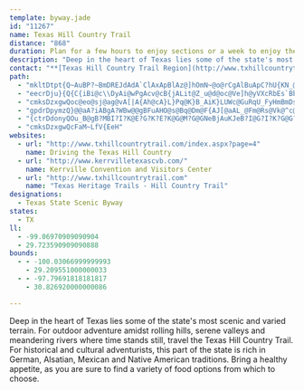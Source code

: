 ```yaml
---
template: byway.jade
id: "11267"
name: Texas Hill Country Trail
distance: "868"
duration: Plan for a few hours to enjoy sections or a week to enjoy the region.
description: "Deep in the heart of Texas lies some of the state's most scenic and varied terrain. For outdoor adventure amidst rolling hills, serene valleys and meandering rivers where time stands still, take the Hill Country Trail."
contact: "**[Texas Hill Country Trail Region](http://www.txhillcountrytrail.com)**  \r\n830-739-1362  \r\n[Send Email](mailto:hctrail@fbgtx.org)  \r\n"
path: 
  - "mkltDtpt{Q~AuBP?~BmDREJdAdA`ClAxApBlAz@]hOmN~@o@rCgAlBuApC?hU{KN_@bHmDpk@UhBMlDuArPyJr@KbA_AzC_BhCqBhEm@~D[nXDjf@]~@O`HClAO`Qc@fk@GhDPvGh@~B|@~DdCzY~TfNfMtErDdK|F~GjB`GRtNItJJrOQzAOrLFlH_@nQ}AtCOpACf@OnK_@jOsAh}@YdED`H?bK@||@uBbEArLe@rKm@vVKlAP~KlBji@hU|FrBrk@vO`LpEn@f@bFrF`B`CtIdXfL|a@h@jArI~\\vEhI|BlB~LdHrPxIfI|DlFjDnPfN`GfEpKnDjGn@j^hDvIf@tB^zQ~AfRpBzE|AtFbCdLtGrJ~DvLxCfGx@fVFjiAoAfXYho@e@~n@IfBr@xAJrDp@lG~BzLhHd@r@`b@|W`HjD~IbBpT?b|Ac@zNNx_@I|Z?pd@Qr_@Dt`@IlYSri@?`_A?j~@IlQ?jk@Eds@YtcABlN?tt@Cph@IdBEl|@IX?j@?~AA"
  - "eecrDju}{Q{C{iBi@c\\DyAi@wPgAcv@cB{jALit@Z_u@d@oc@Ve]h@yVXcRbEs`Bb@cPUeJqA{KcJge@qL{k@a@{EYwLf@mKpCgXtQsgBzAeNt@_I^_KWem@[wt@?wEIcBCuUT_[X_a@LqWFgUZmv@ImOB{MHks@t@sv@Bm@GkH_@uEmAoHoJsb@uAaGaA_F_BmFGSmAiFmAeFwAoFmAaGm@uBc@oBqAuFiAuFc@}BQwASwAiAkN??[aE"
  - "cmksDzxgwQoc@eo@sj@ag@vA[|A{Ah@cA}L}Pq@K}B_AiK}LUWc@GuRqU_FyHmBmDsBmE_DgJqGwV{CyMwFeTkByEuDoHm[eh@kZ}s@_d@siAgEgKwB_EkB{CqGaI{h@sj@_SwTcRkVmC}DiBaDuDgIe{CwqHapA}aCsNqUcCqEoAgD_\\mdA_CmFyBqDce@cs@eA{BuEsHOaAkCeEaDuG_D{EsCvB]Pep@coAeE{UmB}T_Hks@sEmYkc@{vAaUcy@mYy`@kRjRk\\vVwMhFoWrFuf@dGkWfXsSzg@aK|d@~Bj[rCv[zG`p@zPlf@xTf`@dNzW|WvTgAzBkB|CwLfMmDpEwAhCcA`CeAzCk@bCq@fE{F`d@Y~C[zEKlEC~GHvIE~COxBe@rD}@pDg@tAuAxCkBtCqoApgB}B~DeJhRqDgC}DeA_EYqCR{Bl@mPdGwGlCkk@hSqT`HcDpAyXnIgGn@gk@|CuOrAaDl@oD~AqDrCaFlGeNbR}C~CkC~AmEtAiG|@yY`DuDl@qBj@gFzBep@h[sB~@_Bd@{B^so@nF{PlAgCJ{DWwCm@oCiAkGkDyEkAoCS}CDuBV_Cf@_C~@{BrAkPnNwBxCiA~CY`A]dCKbEFnAjB|R?fFYrDa@zBiAxDqArC_CnDeApAaCdB}DlA{PjCkBK_C]gCiAqAkAcBaDq@c@iGqRyBoL_AgGw@wDuMsd@qAcHm@mF]mHy@cq@a@_Ea@cBu@mBaG}LcYc`A[gAQyAOqBEsBVcEZ_BjO{h@~AeGTmDG_C[yDi@iDaA_EyAaEoEmIcE_HuCaGud@}|AaGkQmA_Dy@kAoBgBy@e@{Bs@_Hs@qNyCeSsCvBkE~CoFxG{MxC{LhAmDxYmr@tAyB~AgBxAmA|FkDxAuArAsBhAeCn@gC`@yC@{EYwCaHgf@UaDHmDd@gD|@aDrQcg@pAoCz@sA|BwBdBaAfDcAjE[~Mq@~EV`YnFbBJjBG|AQvBm@hCwAtBoB|g@eo@fBgBpDgCpBw@rBg@jDYvcAoDf^oBbRoAps@_DLgAfUhC|kAkE`fC}CxvA}_@gEqIy]ye@mJ|Hsu@ck@iFmVwEaGwi@ul@oEuFcBqCaCuF{DoLgAqBsGiImOgN}DuEiDmE{IoSa@}@mAcBcD_DsNmJeNoNyAkBcCaEiOiYiEgG}@aAaE_DqBoB_^qa@kKoNoMeOa@u@q@eBsCuLaIcWiAmCoDoFiAcB[UeHeE}AuAeGsHuNiSoNsQ{DuEiYw[{OkSmJyJiKoIaJ{JwKsNkB{CeEgKmBsDoG{IkCeDsBsBkLmI_KiKkSeYgB_BmFgDqHkGmJwLaCmCgGqFyAgBcDeF{BoCgByAaAm@iI_DkCyA{@y@yHgJ}DkEuPwRsAgAwCsAkSmGuKeD}DgBkDcEgIoMeNeP_L{OkVuWyRqR{NvV?zI}D|GyR|JyWxU{LzM}DxMaBrWyJza@}Av]mB~VoFpRwCxLkOri@y@`CaGnL}B|FyG|RgAnGMjAqDzoA]tHc@xE_AlHy@`EyA~F{Sbx@mMlg@qDbOq@fF[jGPzFjCbOf@jEHtCE`DOrBm@~CaAfDmNx]_H~OqBlDyDzFsd@zk@oDlG_K|S}GhPgBvDcD`FiBjB{AnAoHpEuDhC{DpEmAfBuArCoBnFkAfGc@vEkCx]g@~@kAt@k`@vGyCZmABeIWmDJoOxD{BLyJ[oBLiDx@gDfA}BXs@?oDYgCeAkTiPkC{@oCWqDV{UxDiCXyBFsSGiDTsXdEsBLiDMkD_AcDgBcAcAcNwOaAaAuA}@oCgA}Cs@aSwDuAMkEPyAd@gB`AwBrB}@xAm@`Bw@vD{O_Cm@Yo@k@_AuASu@}@gFW}BG}I[uD_@uAw@cBk@gAoAwAkBoA}Bw@qBQeO?mD}@_CwA_E{DiJoKuYoZaOoPkBsCm@gBi@yCGsCL_Cp@uCp@}BnXgk@zEoJ`A{BbBwFfDeRd@yDHqDCsC]gDaA_FcAuC}A{CyAqBeAeAsDyB{Ag@_C_@eBM{\\FwLa@uDL}HlA_BJ{DMcDw@oB{@_IyEgZoRsBeCaAyBmD}MaByEiCeDsAcAiAq@aCw@gPwDeEq@}DGsXLoBK{Cs@eB_AoAmA_BeC{@sCWaBKsBMmr@TyDRsAvFqWj@gFN_GIeWQaWKwD}@mFuD_M]mBOaDnA}[h@eg@o}@vEgNh@mAHsB^qBt@oC|Bam@~x@cBdAqA^wAJkACgKiAcDF}C~@oIlGqHfGeAdB_@`CHfGIz@u@|BeAlAyAr@oALaLu@eANeAp@k@j@kIzPO~@TtF]dBgD|Ga@j@iAl@sAb@gB?}@QkLgEoCY}CLyElAwHlCgaAvZga@xMgDxAeDfCiB`C}D`IeA~Am@j@cC~@cH^wCfA{GrFsBpBeFhJaAtAaBpAkC`AkGn@kKKsHDid@fAb@iRR{VGsA_@mCuBmIWgBI{C`@_E`CuId@mDx@i]IaCk@aDmAmCkB_C{AcAmLuFkBkAcC{BaPqW}AyCq@mBu@_DyEw]iAgF_AeCkAuBePoSeCeFuMse@oA{DmLqZq@eCg@gDg@gI]sBc@oAeGaMmXc`@mAaCi@_B_AkEyAkNOkELkKG}BUmBw@sC{AmCkLuMiB{BaA_BoKySgMsWkC_HaGwQqCaF}NcTyEsHw@_C[kB_@aIWcB_@}As@eBiB}BiBuAsAg@_Cg@gNe@so@`@oAI{Cu@{T_MsHqFsFmE_DoBiq@o_@kBsBc@s@_A_Ca@iBgCyR]{Ay@qBy@eAyAoAcUgMaAgAaAmBc@qBKaCH_BfBoNRyJCmCM{Ak@eCeA_CcAsAkAaAaDqB{WcOcKmE{TeH}RaKmY_PiAe@kB]n@{QWcJu@{Fc@kBcB_FiC}FqDgH?KoCaGkDgJcBgJm@gGQcVVgG?eEYuC{E}Ua@uDDQGkBFaAhAqFCiF[}BCgAQkVk@gJgCqVy@mQK{EEoRHqp@jCk^OyF{@_FkBuEqIuQiC{IqGoOgA_DyKcXsCoIeFaNaEmE{KoIySxOyBvA}jA|z@mDxBqB`AuBp@yBXkCJoACoX_BeCY}DOsDRqBXsA`@iClAgQfLwu@vg@eEzBeErAmE|@}M?aK_CsCEsCjOsAzKFb@ChN[zBq@tBs@`Au@p@mHzEoB`BuB`CaBpAg@VuBb@oDj@kDpAqDtD]HoDtDiBrAoCv@yD^{B`@qAd@sCrBoAfBi@jA_AlDg@zJs@~Ci@tA{@pAiGfHm@lAiIbVUx@Ed@cGhReBtCyDjEyAlBm@jA}@zC]lD?`BNdCdB`LZtNNrB`@~B~ChLf@fCPjDDrHc@zH?~B`@xD^lAzAxCzBzBtG~EjBfBbAfBtClI`AzDb@hC|@vCpHdM`AlB~@zDrAxLrDvMjGtY|@bGD~BIjBOnAg@dB_@dA}AjCwJbOw@xAaAxCs@bEg@~N[dCoBnHW`C?xAP`CZjBrKva@Z~ATzBBtCaA`SD`Bf@dEtBlKpAzDlIbQb@rATdAJxBB`IV~@sDhLaJ|[mArDU`A[|Ca@~@c@l@WLkLxBeDlAwAjAgH`HkA~@yCdBcDdAiFfAqCx@sAx@sBlBkP|X{BxB{KfH{ArAqAzBc@|@m@~Bk@tFuAlJu@fC}@dB}AfBgKrHgEzEiA`AiB|@oWfJuH~BsCZuD?aFm@gDgAu`@sWkGiDcC}@gDy@kOaC}A_@{IsD}EoCwC_C_M_MeA{Aq@sAsDeLiAoCgByBo@k@iAm@_\\yJwAm@sZ}PeGmCoSwDaTiDqDcA{DcBaBeAmKaIwAs@iBe@wFk@eEYqDAoBWqCeA{IiFyAiAiAgAS_@oJqSuE_HwBuBoPeNcAoAiAkB]{@o@_Cc@yCGgCLyCrBoUr@gKLaEC{ORuFNgBl@eEhCaLHAvBkFp@gAzBmCxCmClCeBrEwBjFcDpJyGfCyDhAsCt@mFFaC?wAcBy^p@oNK_GWuB_AmGuAmEqBsDqHoKiA}Ce@iCEqEV{BdEcPVcBJuCUmDi@_Cg@oAeHmLcB}DsBwG[}AmGae@_Fmb@e@kC_GkYo@mBiBsCuByA{r@cZotA{i@guAu\\cFoB_CeBs`@_`@}BgByI_Eam@iU{H_DiAm@{BmBsSkUmTuTyBqDcDqMoRi|@cI_f@yGg\\w[xJoOpG_ZlRcRpMgg@pQk]xLeJ~Ee\\|WuWdT}MzMqK~FkL`CeYvMiWdOcL`FhBnMvNbq@vDxNdEpVzGd\\bB`HfLjk@^tCB~CIzC]~Bq@dCk@xAyAfCeGtFkCdDi@dA_AdCe@zB_@fCMjCDtE{DlHw@rVvItM`R`SV|A^fFExD[`Bu@dCc@fAw@dAqC`CoKxEkCfCqEdFo@lA}@lCQjA}AvPm@`DqA|EoDbKClBJfBzC`OhDvVr@~ClIvQhAvBb@f@nAx@bE~AtDz@pMvE`Dz@`LpApJrBzBr@rGlEjDdEl@`ANj@`@lBNzBUpITxBb@|AfAdB`Ap@rDlBxOnJxQ`HbBb@lAJhAOxJaD|A?zALhAb@hAt@|AlBzE~PnAfCbAlAv@j@lDfAhDp@pHnDxDvB`DzBdB`Bx@xAVx@d@dCLxB?nIVpCdFbSrBxKrCjQnP~jAfAhE~ApDhChDpIvIt@fA`AxBj@~BvHp`@V`DO`Ei@rCq@~AoH|Ky@dAoA`AsB|@aPdA}BZcKxBcCjA}@p@qAxA{BfDyAdA_AZeCPyAQmAa@aAw@cKuMuAs@iASm@?cALeAd@_FrE_CnDcFdJs@x@qAr@qB^}GJ}AQyD}@}Ca@sAAyAZmA`@{@h@Y^sCrFg@lBAlARlB\\x@bBrCp@vCF|@EvB]lBs@~A{@lAgGxDkElEy@`@q@PaAFwDIqAR{An@oAnAmDzFcE~Ca@b@i@hAWnAWrBi@|BsEtJc@xA]rCFjCTbBb@dBx@jAfB`AzGdC`At@t@vAJd@T`B?j@EdASdA}HpRQx@QdBBzA^|BzBnF|@xAzHxJfA`BlBlEhAdDh@zCNrBBlC]nG[pAu@xAqAjAeEzBo@j@e@l@k@|A[vA]bEuBnIEfBZjGO`BiArEW~A}@|Se@nDg@hBuInRaBnB{FzEq@hAq@fCs@xFa@xBc@zAu@`BaBvBgBnAuAj@gYdJqAf@sC`BgKzJqA~AaAxA}@pBcAlDcJxd@WdCC`CVzCp@pCt@`BjHrL|@zB^jBN`Bb@fTxBpQVrEz@|WMtFs@dFc@xA}Wjw@sFbVkAlGg@`Kc@xDm@zB}CrJg@rCWzCQ`LOpDc@hC_AfCqAjBgAdAeB`AwHjDoBlAcAfAkApBy@lC_@tBe@vE}@rFk@`BaAdBs@x@aBnAuAn@y]|L{A`@_C\\qADgCMiDy@uTmJy@SaAKqBGy@BqBb@og@vTkGfBcd@~HqCx@sErBgY|NeEpCir@pt@aCpDs@rBo@rCMfBCdDVzCp@rCxAfDlA~AfBxA`Bz@fCt@dd@zBfCRzB^bCv@~Ar@zDnCrB~BfDrFfZhm@dApCx@fDf@rDPxDVbl@NdIh@tDlCfHp@|B\\`BN`C?xAOrCsB`OgAzDa@~@aE~F}CxDmBzAoB|@u]tEoGl@oCDeD[kDw@oEyBwNgIoBu@oCc@qB?kCf@yB~@aDlB}BvBiAr@{BlAcA\\oQrDqRtC{GXuBViBr@sCfB_C`DgAvDQnAM~ADjDJjAf@|B^dAhB|ClFtFrBlCx@dCj@rEfBne@BvAOrDa@fBoBrFg@xBOtA_@lIiClQ[zEGxCp@hSVbCZrBn@~BfFfP\\dBNfBNnTj@jYT~FxA~TTfCfArEd@hApDhHnCxDt@x@pUnQxBnBtKfMjB~AtGdE~O|IpBpA`Ax@|AjCf@fCJfCOxBiFr[}@|CiBtDy@lCwAnRc@dD_AnDeN|`@g@rC?hFJjBbCpYtA`RDx@KtAUdAaCrGou@fnBsB~EiGtMaF|OiAxBy@dA_CxBcGtEaBlBi@x@k@xAaAvCqInd@w@`HwGbbBYxE[~CaAzEs]fgAuApEu@zDUrD?xEh@fh@GlFyVtqCeArGiBrFyA`Dso@rkAeGlKqX`h@}q@foAwAzByAhBgBtA{CpAiBf@aC^}CEcC_@oA[gDkBgCeAcAYsCa@cBE{F^aFf@kC|@aB`AeA~@cQpTsKfMu@l@uD~A_Dr@kCD}G_@wA?uBRsA^gCrBsSh[}BlEuIzRoa@o`@iI{I}JgL_B_Dy@{C_Pyz@yBmNsDkRaFuY]qAs@cBo@eAy@_AyB_BoC{@_k@sHeDm@wPeGsGeCuAs@}AkAq[w[gB}AyAw@_PuF{DeAkJwAqNgBis@S{TDeMj@{NFmB^_BdAoHrH{@^y@FeAK{@y@Ue@Og@}@sGi@gBmAqA{A_@S?yAXwC~@yD|@}@`@k@p@wAzDk@l@u@\\qACaEaBmEk@g@Mo@m@c@qAaB}PHaAnA_EhA_Kx@sCvCoGd@eBJgBaAuMKsAm@eBw@eAaAk@]G}@AgHd@eAUo@g@a@s@oBkEs@iAu@o@}@GaAVu@n@kG~Nm@~@g@`@aAP}@K_@S[_@kJ}QwL{R{B_D_ByAqBy@iG_A_Cs@{F{EaB_CsBuDiAeEaCiWe@eAa@Yy@ScAB{@T}@j@w@~@y@zBOxAA~APrAvArFRvAMpKL~AZjAZl@lD`Dl@|@V`@h@fBFx@?|Ba@j\\K~@m@xBuAzAyDfD[d@]jAWnBqCfZs@rCSf@y@dA}Az@_APg@@yB[{@_@kAeAgSiS_@Mi@C\\pDNnCJfM[vDyAtF]rBKlEh@dT`@vFh@`DjAxElBrFlEtHzBlCrCjCtBtAzDpB`ItEpAxArArBnA`Db@hCCZnDbXn@zGLR|Cnn@NpApA~GdChHrEjIdEbH|IlNrFzHZn@fAdDhAzDX|AL~A@`B_@zJAjElDns@d@hFlB~OvAvKwAVg@T{@rGq@zCuHzUiD`IuBrDoDxFwPtRiJtJkE~DuDbC}ErC}DdBeFfBed@`M{Cd@kCK_AYiBkAg@i@y@yAk@_CaA{Ji@eBaA{AqB}@wHQaDa@yO{GaCq@uADyA\\aAl@e@j@s@zAwIrm@gAnD}@vAiAfAaCpAkD`@q\\w@sGN{G~@gCl@cDjAwBz@iElC}EdEmElFyEhIkBxC{AdBiDlC}Ax@_Cp@uDf@gFFwiBHu@FuQG{\\FyIEuPy@}CPiATcBp@wAfAeB|BiAfCe@nBSvBa@fHLtDZvBbAhDzA|ClWfc@fAzBr@dCp@`D`AlH\\xEFzn@i@fsAJvdCc@v\\QdkCFbBThCd@rBr@lBv[|q@~GfKzJhNvBlDnE`NtDnMr@`BfBlCxIxJtBfDz@jC~C|Nf@rA~@bBvK|LlQbUnWr^f`@jd@dBlCzGfMbKhSfGnKfLzMdXpZ`\\pb@zAbD^hBVbCh@~LlChZ\\|Bt@~CfAjC`AjBrg@vt@dDtCn@b@~PhIRnH|@jLpIzm@ZhDT~F?lCM~eA|CBxCNpHpApHJjMh@pDAvdAKFJtADjC^hBf@hBv@tBzAvBpBVDxAtApAx@|B~@rCp@|H`AbuBvTdc@jD`j@rArGZpl@`LfDb@tDJbCE|CWvGgAdCMrDFtFx@lGdAnGfBrBr@bHdDrwAb{@xF|B|Dx@j{@dJvZzC`y@jH~BZxBh@lRhG|FzApJvAtFZhl@x@dFAlFk@pa@oFtw@mEnDEnFVnF`A`UzH~Bl@lEd@|E?jCYl_@yHdJaBza@gG|Fs@|DKnTdAnDGrD_@|MwB~H[rk@_B`uA~ArHLdF`@zDp@`Bd@vsAla@nFlAzD\\`D?zCMhRqBtDW`t@Slc@r@fg@IhHQrIk@vGm@`j@uIpGkAxMuFpBe@tBKlBD|z@`I`Cd@dCtA`BjBxErH`AhAdAhA`EfCjBjBr@bAn@bBpCtIr@rApAdB~@x@jBz@xA^bDd@bBd@tClAxDrCrClDpAdChGhQzAdDfCfEnEvLtBdE`FzFzK`LtCxBjInEpBh@bAFtABdF]~CR|DjAznAte@~EjAtCVtFJ`m@[~iByAdBeNl@cB~DuId@gBXgCQgwAPiBNq@t@sAdAy@|Ak@pe@QxBYn@Yx@a@hB_B|CkF|@iDJcAJcCCwUFqBxAuJFmG?{K~NElBaAlAkB`@sAJsAB{K^{Gb@eClCuKrHsb@|@mCfC_Gp@aC`AyGVwDBiCGw_AL_Bb@mBx@sA`As@hCc@ji@Gt@M|Aq@dAmAt@qBHcBMyRD}kAA_EMy@w@yC_Ucd@aE}JsCeF{IeNk@eBU_BOauATk_AEiOToqAKqAu@oFKsASiYOgF_AeDaAsAwImImAuBe@}AiHgd@mGyb@G{@AyBNyBrDsRRcBFcDCeXPaDj@kDbFuNVoAFcCGoA_@oByKqWy@gCo@mDmAuVe@}MDsBpBcVHeCWkY`Dmc@NmDGyAUsAgMcc@OoBF_E`Iao@`@yBb@iA|AsCxPsU~CyD`B{A~B_BdCoAdOwGnA_@rAStAApGT~BKvHaBnRiDtBu@lQqJvCcAhBM~d@KpAMjA_@`BkAfAuAnXe]z@wA\\s@|@{DzDgV~@yBv@aAdDaDl@eAn@sBVeBHgB\\w^IiDaB{Xa@aRUwRQaBOm@_AqBoLiLy@cAo@oAwCyJwLkc@Eo@I_DZmCdHwYz@gBz@eA~BgBhgAyg@~B}AlAiBfAsDpCc\\nBuLlAeEj@oArBeDdPuVhBcCbBwA~As@lBe@`UmEtEk@tEArRdArCKhBSbz@wVdDsAtCcBbm@ec@~AaBpA_Ch@oBXyBFyBI{h@FwI_@yyApZnJ~NtD`RpDdc@xCfFx@bGbBxFjCbDrB`CpBfFtFdNtPhFnFfAdCt@dAhEfF|QhW~BrCvAfApDjBbB^jCZdVEJv\\L`BTdA`BpEvAlClHbL|KfRx@nBn@bCx@lFJzGg@r^Plv@HnElJb_Ax@lGhAzExc@fcB~i@xsB|@jCxEdR`A~FZjDJnDPdlBV~`ABrARzBd@~BlA~CnHlMl]fl@rAbCl@bBl@~C^lCN`HiAjz@BjDNhDt@xFnGvYhAfH\\hEb@hVVpGhCpYlYnsCzWz}BZlFN`G?tGaCfwBeFjfEDlEh@pHp@`EjBrG|AfD~CrEfCfCrCzBlNzHlBpAbOnPtApBpAzB`AdC|Vhv@hAlF\\`DFnCCtSpA~`@j@tSCjC]tDiKxn@o@lGI|BDpIEnIqA|Va@tLIvXNhJfGjd@nClPx@zFLnBjA`uAKxHiArYgBdk@c@lGiEr[e@~FuJlhBuA~mAQ|ISbCeLj|@s@tDoAdDkBxDgZdh@qk@zeAwAjB_DbDaEbDyOhN{DdCqCz@_C^qe@tKmDjAgDxAiAr@mAfAqA|AsP|XmBlBw@h@aBp@_TdFuAr@uB~Ciu@llA{FnIxc@p`@dBfAzAp@|Df@tNJhAR|Bx@hDfCfDxEnj@daAzBrC~CzCxSxL~tBliAdAj@fCrBfBxBzJnS|MdR`BzC|AhEr@fC`AzGX~GGhEo@`MmGvz@DrCr@xCfA~AbAx@bGrBbCZrC?zJuAlK}@|Eh@tB~@bBrAjBzChGnSjBzD|JhQtAvDx@zC|Ip`@`@xCFzARpRRbD`@zB~E`Th@tDHlA?pF]bEaKln@OrEFxCNxD`@~DpAhGjAdD|c@~dAdDrFzCfDp_Apt@pCdDdFrHrTd]~MbShErDlOlJnAz@dBdBzFbIrLrQdE`FlElD`fAbw@bDxClA`BpCtGnRfq@bB`FbBdEtQl]~C~Gl@jBlF|Zb@hBxBjEvFlGnEhEhCjDdB`DzGfPfCrEjFtEnElD~AdAjE~A`ARnG^nGY~ELp^nGrEnA~Al@tXfOtKtFbC~A~An@bBd@tDb@rBHdGAxe@V~GLnEl@fEfA`JpEh`@pTzRlKx@l@rB~@pDrC|MnJnLvEvChBxAxAvBvC~FbL`ClC`DvBbIfEbCzBv@dAdBtCfIxOdItNdV`g@vHfOb@lApDnFpElFnX`UzDbF~CvFrEzJfNd[fDxFbh@fl@dLvPxMzN|S|VhJtLy^~c@oE~Gs@zAq@xCg@~DgB|SWhB]dFo@xFe@hDu@xCqKhYy@zAyDpKqWpo@uElMyk@`yAqK~Yg@lB{@`FG|B@tCzAnQVdFrCl\\PjDDxE}CrfBaAnv@g@nTIzEHrDNrCb@zDLrC@rBSxGXbGVpZ^jD`@dCb@rAzCtGbAjCn@zC\\xDP|H@fNu@lJ_C`IXeAm@dBW\\cEnCo@x@kArCY~DvBvn@b@xQ`Bl`@|ClMp@nHb@dAVZ~@p@tJfBr@d@R^Pv@lAhJ^jFHnEIrBkCvN}EtPiAfJ_@zPNpAzApH~@jQrB|JFv@gApRsApRK~H~@hO_@bLDvArEfRH`B?d@QtA}DlPaBhNOxFBnHJ~@l@xA`GzHvLzKrOnTbAt@xFbBjDd@vCL~Wa@r@Fp@JlAd@dEtCpAd@nFKb@DnBd@nD`Bn@v@bEbHxOfThIpLjH`U~ArEdN~WhAvA|BlAr@l@fArC|@|@dAN|BBtFe@jDe@vGzAhBBhAY|QyI`ASb@?hA\\nBlArDrCvKtHfAl@hDdA`BVhBCdJg@lETzEvAbErC|FdB~El@jCE~D^xDGbMvDdAh@~AtA^j@h@tCZjFGpCIz@o@jBaE`LEtAtAdEDn@M|BDlB`A`Gf@xBpAxCxCzDj@bAbB`Gp@`AzApA`EhAxGsAvAE|Fn@jTzCdAZdAn@r@fA`DtMFlCK`ASx@qAvCoPrYaA|CqEpR}@jH?fAF`F|@tJ?bAeAvDi@dDSlHU~DSf@mAjBWlAQbGHx@j@xAdApAj@^bEvB|@\\t@HtJDxK~@rLLfAEtK_CrAMxADdALfDx@dAl@x@dAl@xAR~@FxAqBvWQ|[JbEbGjKx@dAxD|Cx@vApErMJ`Ac@lFDf@rCzHT\\tA~@fFnBv@v@d@dAr@fCjB`DlCjDhBbBZJdAB~HwAp@DVJd@p@Rt@FdAw@vL?hA`BpT^jAvC|ElC~F|A|B|ArAnCrA~WhIp@EjDmAbAMzDLpGr@|DJfJ_@bBFpA\\fAj@lAbAh@p@ZfAC~Aa@|AIlAXtKl@lCjA~Cf@x@b@R~@D~ZLfC^pBlAv@dAfAdDl@tCXvBJ~BGzBe@xCaAfC_RbYsAhCu@pC_@lCm@`IDfDf@fEh@dCn@xBnBzD~BpCzMlJnAlAfA~BV~@PzBDxKJtB\\`DTdAlA~D|E|L`@jCRjDG`Bq@lDyChJi@dCa@jDc@fFD|GjAlI\\lAx@rBxBpElBrEvAzEf@`DPxIFj^N`Gt@dFtBzHj@tCTfBRxEK`MF`CHbBf@lD`A`DdFbNpDzNx@lGJ~EKpJDjCfBzKHjBO|KVrMJxAtBpO\\xF?pDYdJ[rEq@dEqAtEkCdHoLjYiAdD{F|RiC`HgOv^kf@ljAaAhDSdC?`BlGlu@vE~_@^vB`DhJvEfLzIvVdRhj@pA~EnEnShNfi@tMxh@r@lFTfD@hCcAbhA?lCJdDt@tGZ~ArF|Qd]piAhLjYt@xClAzHRfDCfIwHldAm@xGmIng@qMbz@OxDDnJdFGjMJhq@xCd[`AnHp@~GhBvD~Apk@|\\pNxHjc@hPdE`ArBV~BRjC?`GQtOoA~DOpASxA[nEwBrk@w^jBgAhBs@rA[zCWdVPxCc@vD{AzAeAnBmBfEuFpRoY`IgLlAsAbCuAjCk@pDFfJ~AtD^~A?xAK|Cq@vQaGdSgHpIiElPsJtH_EhD_ArH{@bCe@jCgAnHaFlC_BlBw@dFuApKwBdCgA`As@fHgJhBsBvc@_d@bB{Bt@wAjAsCrAaEfAeCdAgBz@_AbAs@`CmAlBe@hDKdCVlBf@n@XpCpBxAlBn@xAp@xBjBzJp@zGHxAHhNF~BLjA`@fBxAxDnB`CjBlAjCdAvB^nwA|IfDb@|DjBbBnApHfIjg@fk@~@xAxAxCrAfEnDhNrN~f@xBfDbCfCj[fPhBp@lFx@|I^v^zB~Cx@tCfAnChBlBbBt}AjnBrFfG|`A~bAfArAzA`CdPzZn{@~aBvCxEv@t@xCpBhBr@|A^p@DrDAtYwBzCGjBLxFr@hD|@jCbAjChBbBx@bOtBo@rGOhF?ji@MxAWx@a@r@{_@|_@_GfHwFbIaAxA{@rBqAxEqDr\\u@bGu@fD_DhKw@`EA`RWtEqAfOWtOQxBu@fCeFbJiIxQi@rAo@~BO`CFdAzC`]BjCs@dB_E~D_@hAF~@Tj@p@p@r@HfFMj@DnBp@j@`@p@dACdASj@YZ_@RoAD{Ba@mDeAi@EmARe@^uAdCyAlDm@l@gAV]EoDcA{@?o@HoAx@[r@Ox@?tBWrAm@|@}@Z{BMy@Mk@Wm@a@gDqEe@[oCe@_CK{DJu@r@gHlKkBrDu@rBaBlIoAlBWV{B`AeKlCkGrCceAj}@uAvAuAbCiAxCy`@neCEfCFjA`@hB`@dAtAlBxNpJz@x@~@hBVbANxCg@~W@`ETdCfLr_Av@xHxCzm@l@pDr@fBz@zAtKnLbVbWbCvBjAx@|a@tQ~ATb@KxEiCvBaFp@]hDU^T~HxKfBrBrFrC`BfB^~@ZfBV|A`@bELRPHl@K|Ay@X?\\LN\\^rC?z@[jCDd@`@t@lCdB^?`EmAf@EnBTrCi@f@HxAbBxCxAZf@rAdEl@~@`B`BfElD|CxBnCtAz@nAVfAh@~Ap@`Av@v@bCtA`A~@f@x@ZfAh@jFVzAvAdFv@rA`K`MdAtBt@hCxOvr@r@lFJdF?r^KbSFxBb@xDtAxDlEtHdJnN|@~A`BzDxBlHdLpc@~AlDhAlB|h@`v@bC|C~BpBn@^t|@d\\vWrN|VbLhP`IxJ`E~KxCbBx@bBxAhLnNtFjHrQdThZ~^dWzZfCnDl@lAtAlF`AlGnE`Wb]yInHyAhgB}VlJa@tIFbHl@lOrBhDPdB?x@I~Ci@nBq@vUiLjBk@nCg@lAEdFDnBXbIrCpb@|O`SfIhErAvDr@rBJdEMzEy@dFqA`C_ArZsI`Dm@|E_@dEAbL`Ann@lHrDPlE?fHY|Eq@xh@oMtCg@dGk@xHEhk@jAfGW|FaArDqAnCyAxJ{GlGqCzD{@nDk@jGMlADrFd@tN|D~UfJ~hA|_@nHjBhMfB|A^lDfAfHtDlChBbBtAjWbXzGrFnCnCpBhCzAlCjMlYbDpGfCbDrDxD|C~BpDpBhFdBbHnAlDRvEArDYxgBcTbEOzDV~]`Enc@j@rOXvD\\jDr@xO|FbEdAjCXxCBlFYdFqAp~@qd@vGwClHwCviAw]vfBck@rKwCdo@qO`MeDnImBrZuH`KmA|EW~G@lH\\bb@nF`BHzBK`BSn@WhBy@vC_Cx@u@`AeBrByGjGyXdEsJ~FoI~@kA`JiJtVaVxhDwgD`j@gi@hp@cr@tDyCxEaDfJkEvIoCjp@iRvAe@lJ_EvEgCtGmFnG_HdCiDrDgGx`A_lBlMiVzB_Efs@gjAbg@{s@hO_UvTiZbXe`@vVm]rG_HnL{JfScPrHyGxD{DrDyEjq@ahAtcAucBfDoH|AyEnKad@|@}CzB{FrKcTfUqb@zYoi@dGgK`AmBtB{Fn@aEj@wFdIs`A|f@|FjE|@jAZnASvB_AhKgD~M{D|tAsb@mJcb@uMcj@aCeLcBaCgo@go@k|@yz@wb@kb@eZoZouAotAaCoC}B_Dyo@i`Aco@m~@kOgTuFoK}CaJ_BsG{_@opBu\\kdBkCmOoJcn@sVkfBkBd@{CmSe@oB_@_@aAKkHrAaNjC{ALkuAjBgAR{A~@[X{CfFgAdAsAx@yAf@m@Dm}@DuAMyB}@_B_Bu@oAaAgEAu`AkA{Cm@s@kCiAen@Hk`Ar@uBm@}@e@iAqAWg@Qy@W{B?_FWaBa@eAaAsAgBw@}AKmIGmmB?{]@gd@Twx@l@mEx@uEZseDUgChGwBpC}VrRcBnB}_@~q@qL`SwAjDm@fF_AbMs@fHg@~CcLf]k@xAcQn^iArBeAdA{Az@kj@zOeClAcFxFmAlD}BzO}@lDqAlC_At@eBdAgTjH_IxCs[rXiCpBgBdAaDfA{]nJeLrCaA^w@j@kAlA}@tAsAhCeCzGk@fAc@d@w@f@cA^{CX}C|@{B~AcMpN_R`UcRdXy@~Aod@`oAkBtDsLrRq@zAw@vE@vUk@nEa@pA_AfBwMbSgHnL_Bl@sBV{BWaA{@mCeBgCmAaCy@mH_BgYuEyBE{AFy@LuBv@cCpB}AxCa@tAc@jDAhOa@tOQxAg@nA_A|A}AlAoBdAg`@hLqGlDaDxCmPzRmBnBeErDoFrDiRxKcEnBwBd@aBDmDYwBy@eBmAsH{H{AiAyAs@uNmE{SuFoG_A{HGeCTeCd@oCv@wCfAihDn|AyInDqBd@}BLyBI{D}@iAg@oNeJuRqOwBy@eAKkAAuNxA_Jb@a{@rAoCN{IdAmC_h@?eCNyBr@uFDcBYwKOsA@eA_@uEkHmn@GqAG{FVgF|D}]PsF@cDa@yIo@gFkA{FuEaRq@mE?sCVuGEmF^sEf@mBbAkCtDaI|@gE@aDiDgj@FaF^}D^_BxIgXz@eBnBsCzEyElB{C`AmCxB{JVwBB{D]eGHmA^kA`FiI|CkAf@a@|HoJlBqEn@eCj@wDJ}B?iB}@wi@?s\\]}PHqHhAcXJuFAeDa@oGaEcTq@gFeB}Wa@aP?wUSuHYqDaAuIyEkTg@eEOyDNaGXmFx@yEzCoKb@gEJgC?uNe@gJu@aIM_EFaEf@eEzAgFrHiQt@_CZ{BDaDQ}BUaAo@aBy@}AiAsAmAqBOm@QcDMe@Qq@iA_By@a@u@QsCSaFmB}GQs@QiDy@uBaAkBgBo@cAyIiT_AoD[gDEcBNiIJyAb@mB|@sChB_D`DuEbB}A|B}AhFkCzBsAz@q@lCgDpA_CbBgExAuF^sBXqCLaDPiyA?oNOmCOqB{@cF_B}FmLy[}AuE}AyFy@mEaAaHsAyPk@cDeAeDmA{B{BwCkMiMeDyDeEgHyBiFqB}DiAmAk@a@eG_Ci@k@[y@GiHaaAYaKFyBMkAs@u@eACgRE{@i@kA_Aq@a@G{SWcV?e}@Uu@Du@e@_@m@QsAIwAM{LVybDE_G[aEkAaGi@iB_Ma_@qc@sqAwD{IyNqZy@_Cc@gBmFq_@[kBc@mAuQg_@iAcDe@iGYsG`@oz@h@qs@GaIa@mCk@aByCsGyBeDuAy@iKmDkByAeBeB{B_DqEuGgAsBs@mBaBcLa[{aAeF_MgKoXSeA?q@F{@f@_C`DyIzFiL^sAf@eF?aBK{@[y@u@eAoDeC_IsHkAe@y@GoHr@y@Gq@]k@gAMuBOs@cDkHa@{DFkCL_AfEkOtAqDbGuKlBuMLqA?{@k@oH}@wD?mAXsEk@aHRmCl@sCh@gBxHeKn@gAbBiG~@sCrIgR~C_J~BqJj@eEt@mBfIaNfCeDlO_QnAcCRmAfAqMIeBo@_BgJcOWs@u@aN?mAJqA~AyDRuAJ}WRqA^eAh@s@nNoOhC{A`SsGpB}@xBuAfG_DtFuDxC_BzCsAp@i@b@m@d@_BfB}Mz@wY|AmEh@yCPaEX}AhRs_@bM_e@\\uBJyDAkAUuAuJo`@iEiTmRk}@_BiJ{AuOgAeHiBgGgCiDg@eBuVeiAsCyQqS}dByFe\\aC{L]iAmDcIid@_cAuAmEuAaHu@eJW{NUaEc@aEo@eE_CoIoBoGy@yDqIuo@{@yEkAmE_DuHiBgGkB_Kg@{IIyFhAg`@DgGUkE_@aDaB{F_BkDwBoDa\\}c@mBoB}AkAkBy@}EaA_FWsDs@_DmAcCyAub@}]}EiFm\\q`@_CeCq@eAqAsCu@yBwO}o@k@mDuAgNmAgF_CuFaBeCgBeC}Wq[uCuFqAyDaA_EkEg_@_C_Kq@uBcA}BcBcDiCyDeC_CuMmKyEgB}ImCuDmBeAw@sBoB{EyFoBeD_A{BmGwRaAsCa@w@jEyGbBuDlEyLlDiMh@oCf@gEbAuQ?cAQ_CoCaJ_@oGo@q\\mCkiAJuCVmAhBsC`HuI``@sd@"
  - "gpdrDpymzQ}@@aA?iABgA?WBw@@gBFuAHO@s@Bq@Dm@F{AJ[@aAL_@Fm@Rs@Vk@^c@`@i@h@{@hA]d@GFQRMR[d@MNa@h@i@t@_BvB}B~CIJgAvAUXMLg@j@MNYXSTONaA`AgAfAg@f@u@n@s@f@s@d@_@TgAv@_An@mCnBeGbFqAfA}IjHoHfGkB~Ae@ZcAr@gAv@}B|AaBbAyBlAoAr@{@b@_EtBaCrA_Bz@_Bx@[PoE~BgCjAq@ZOFeA`@e@N_@Ja@JOBqB`@k@H}ALiADmB@{@@kB?u@?}F?eW@{ICaHAuIEcEAeC?kB?eLA_N?aDAkAA}@AcECeCG{@Cu@CeDUwDa@}C]cBQuDa@eCY}BUsHy@}CYEA}AKoFUcFSqBKuAMc@G}Be@uGwA}@Q{IuAwC_@g@GyAOoBOqAGcBEkACwFM}IUg@Ai@AuN]D{A@sA@y@@qG@iGHy~@BuW@_A@_AdAg`@@cA?oAAoACgAAGKqAWcC[aCm@_DyB{K}@mEcF_W[oBWgBQcBGy@Gw@Cw@CiA?ICq@CgBE{BE_BE{B]iREuCMgCEuCAaDCaBKeGMeFCgBQwJG_CIkF?_A@cBBkBDq@Ds@Dq@JyABMxBsRFa@LeAXcCv@yGd@mEZcCTaCNgAJ}@XaCPsAHs@Z}CTmBZwCZ_CVkBbDuX\\_Df@aE\\}Cb@mDr@gGVwBV_C\\cCBY\\uCFg@~Rs@Cm_@FkDr@gHhAqG|EoNnFkMzGgKrAqEVuBb@mDBcALaARqFPgFs@i\\IaCCcUKcn@a@o`@CeBy@uFeAqCmEsGmAeBcNcQSEUy@eJ{L_CgE_AeCo@_Bk@wCQwDA[O{TKsJFgDGaMKqJJyFu@uIy@wFKq@_A}GsA}GEIq@eHk@{Cu@_E_CoJy@cGOsAk@kF]sBuB{JgAuHQuB[kDM}@w@{Fm@yC]_BWqAk@}CS{AYqG"
  - "{ctrDdonyQOu_B@gB?MBI?I?K@E?G?K?E?K@G@M?G@GNeBjAuKJeB?I@G?I?K?G@G?I?G?E?K?E?K?G?M?I?IAI?O?IAI?KAG?I?IAIAG?KAIAOAK?IYcBy_@stBaMyc@cYucAue@}dBmJiTlJoX_cAcw@oQcPujA}dAkE{EuEuHwBqFqAyEeBwHgLah@eXymAyBmW@}tAeE_TmZgk@oKyKe[{Quc@gXqLuPaMsg@{PqWmL}TkCcJuPms@gAw_AbB}kDfAqRvQ{lAnCmaCcEo`GcT_XoLmO}IuDgc@iKeVsPqLyPeVwh@mW}j@yWqk@oYcv@iDoQaM}Z"
  - "cmksDzxgwQcFaM~LfV{EeH"
websites: 
  - url: "http://www.txhillcountrytrail.com/index.aspx?page=4"
    name: Driving the Texas Hill Country
  - url: "http://www.kerrvilletexascvb.com/"
    name: Kerrville Convention and Visitors Center
  - url: "http://www.txhillcountrytrail.com"
    name: "Texas Heritage Trails - Hill Country Trail"
designations: 
  - Texas State Scenic Byway
states: 
  - TX
ll: 
  - -99.06970909090904
  - 29.723590909090888
bounds: 
  - - -100.03066999999993
    - 29.209551000000033
  - - -97.79691818181817
    - 30.826920000000086

---
```


Deep in the heart of Texas lies some of the state's most scenic and varied terrain. For outdoor adventure amidst rolling hills, serene valleys and meandering rivers where time stands still, travel the Texas Hill Country Trail.  For historical and cultural adventurists, this part of the state is rich in German, Alsatian, Mexican and Native American traditions. Bring a healthy appetite, as you are sure to find a variety of food options from which to choose.